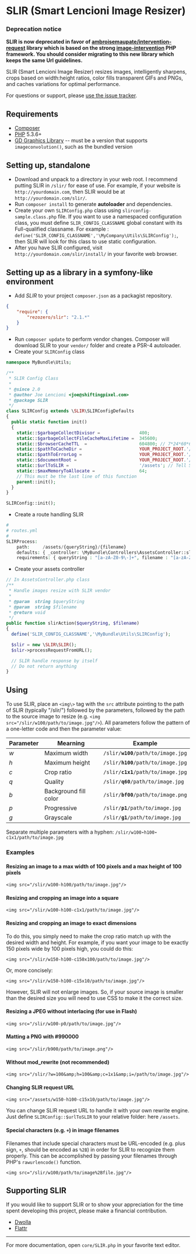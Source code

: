 # SLIR (Smart Lencioni Image Resizer)

### Deprecation notice

**SLIR is now deprecated in favor of [ambroisemaupate/intervention-request](https://github.com/ambroisemaupate/intervention-request) library which is based on the strong [image-intervention](http://image.intervention.io/) PHP framework.
You should consider migrating to this new library which keeps the same Url guidelines.**

SLIR (Smart Lencioni Image Resizer) resizes images, intelligently sharpens, crops based on width:height ratios, color fills transparent GIFs and PNGs, and caches variations for optimal performance.

For questions or support, please [use the issue tracker](https://github.com/lencioni/SLIR/issues).

## Requirements

* [Composer](https://getcomposer.org)
* [PHP](http://php.net) 5.3.6+
* [GD Graphics Library](http://php.net/manual/en/book.image.php) -- must be a version that supports `imageconvolution()`, such as the bundled version

## Setting up, standalone

* Download and unpack to a directory in your web root. I recommend putting SLIR in `/slir/` for ease of use. For example, if your website is `http://yourdomain.com`, then SLIR would be at `http://yourdomain.com/slir/`.
* Run `composer install` to generate **autoloader** and dependencies.
* Create your own `SLIRConfig.php` class using `slirconfig-sample.class.php` file. If you want to use a namespaced configuration class, you must define `SLIR_CONFIG_CLASSNAME` global constant with its Full-qualified classname. For example : `define('SLIR_CONFIG_CLASSNAME','\MyCompany\Utils\SLIRConfig');`, then SLIR will look for this class to use static configuration.
* After you have SLIR configured, visit `http://yourdomain.com/slir/install/` in your favorite web browser.

## Setting up as a library in a symfony-like environment

* Add *SLIR* to your project `composer.json` as a packagist repository.

```json
{
    "require": {
        "rezozero/slir": "2.1.*"
    }
}
```

* Run `composer update` to perform vendor changes. Composer will download SLIR to your `vendor/` folder and create a PSR-4 autoloader.
* Create your `SLIRConfig` class

```php
namespace MyBundle\Utils;

/**
 * SLIR Config Class
 *
 * @since 2.0
 * @author Joe Lencioni <joe@shiftingpixel.com>
 * @package SLIR
 */
class SLIRConfig extends \SLIR\SLIRConfigDefaults
{
  public static function init()
  {
    static::$garbageCollectDivisor =               400;
    static::$garbageCollectFileCacheMaxLifetime =  345600;
    static::$browserCacheTTL  =                    604800; // 7*24*60*60
    static::$pathToCacheDir =                      YOUR_PROJECT_ROOT.'/cache';
    static::$pathToErrorLog =                      YOUR_PROJECT_ROOT.'/files/slir-error-log';
    static::$documentRoot =                        YOUR_PROJECT_ROOT.'/files';
    static::$urlToSLIR =                           '/assets'; // Tell SLIR to listen after "/assets" route
    static::$maxMemoryToAllocate =                 64;
    // This must be the last line of this function
    parent::init();
  }
}

SLIRConfig::init();
```

* Create a route handling SLIR

```php
#
# routes.yml
#
SLIRProcess:
    path:     /assets/{queryString}/{filename}
    defaults: { _controller: \MyBundle\Controllers\AssetsController::slirAction }
    requirements: { queryString : "[a-zA-Z0-9\-]+", filename : "[a-zA-Z0-9\-_\.\/]+" }
```

* Create your assets controller

```php
// In AssetsController.php class
/**
 * Handle images resize with SLIR vendor
 *
 * @param  string $queryString
 * @param  string $filename
 * @return void
 */
public function slirAction($queryString, $filename)
{
  define('SLIR_CONFIG_CLASSNAME','\MyBundle\Utils\SLIRConfig');

  $slir = new \SLIR\SLIR();
  $slir->processRequestFromURL();

  // SLIR handle response by itself
  // Do not return anything
}
```

## Using

To use SLIR, place an `<img\>` tag with the `src` attribute pointing to the path of SLIR (typically "/slir/") followed by the parameters, followed by the path to the source image to resize (e.g. `<img src="/slir/w100/path/to/image.jpg"/>`). All parameters follow the pattern of a one-letter code and then the parameter value:

<table>
  <thead>
    <tr>
      <th>Parameter</th>
      <th>Mearning</th>
      <th>Example</th>
    </tr>
  </thead>
  <tbody>
    <tr>
      <td><var>w</var></td>
      <td>Maximum width</td>
      <td><code>/slir/<strong>w100</strong>/path/to/image.jpg</code></td>
    </tr>
    <tr>
      <td><var>h</var></td>
      <td>Maximum height</td>
      <td><code>/slir/<strong>h100</strong>/path/to/image.jpg</code></td>
    </tr>
    <tr>
      <td><var>c</var></td>
      <td>Crop ratio</td>
      <td><code>/slir/<strong>c1x1</strong>/path/to/image.jpg</code></td>
    </tr>
    <tr>
      <td><var>q</var></td>
      <td>Quality</td>
      <td><code>/slir/<strong>q60</strong>/path/to/image.jpg</code></td>
    </tr>
    <tr>
      <td><var>b</var></td>
      <td>Background fill color</td>
      <td><code>/slir/<strong>bf00</strong>/path/to/image.png</code></td>
    </tr>
    <tr>
      <td><var>p</var></td>
      <td>Progressive</td>
      <td><code>/slir/<strong>p1</strong>/path/to/image.jpg</code></td>
    </tr>
    <tr>
      <td><var>g</var></td>
      <td>Grayscale</td>
      <td><code>/slir/<strong>g1</strong>/path/to/image.jpg</code></td>
    </tr>
  </tbody>
</table>

Separate multiple parameters with a hyphen: <code>/slir/w100<strong>-</strong>h100<strong>-</strong>c1x1/path/to/image.jpg</code>

### Examples

#### Resizing an image to a max width of 100 pixels and a max height of 100 pixels

    <img src="/slir/w100-h100/path/to/image.jpg"/>

#### Resizing and cropping an image into a square

    <img src="/slir/w100-h100-c1x1/path/to/image.jpg"/>

#### Resizing and cropping an image to exact dimensions

To do this, you simply need to make the crop ratio match up with the desired width and height. For example, if you want your image to be exactly 150 pixels wide by 100 pixels high, you could do this:

    <img src="/slir/w150-h100-c150x100/path/to/image.jpg"/>

Or, more concisely:

    <img src="/slir/w150-h100-c15x10/path/to/image.jpg"/>

However, SLIR will not enlarge images. So, if your source image is smaller than the desired size you will need to use CSS to make it the correct size.

#### Resizing a JPEG without interlacing (for use in Flash)

    <img src="/slir/w100-p0/path/to/image.jpg"/>

#### Matting a PNG with #990000

    <img src="/slir/b900/path/to/image.png"/>

#### Without mod_rewrite (not recommended)

    <img src="/slir/?w=100&amp;h=100&amp;c=1x1&amp;i=/path/to/image.jpg"/>

#### Changing SLIR request URL

    <img src="/assets/w150-h100-c15x10/path/to/image.jpg"/>

You can change SLIR request URL to handle it with your own rewrite engine. Just define `SLIRConfig::$urlToSLIR` to your relative folder: here `/assets`.

#### Special characters (e.g. `+`) in image filenames

Filenames that include special characters must be URL-encoded (e.g. plus sign, `+`, should be encoded as `%2B`) in order for SLIR to recognize them properly. This can be accomplished by passing your filenames through PHP's `rawurlencode()` function.

    <img src="/slir/w100/path/to/image%2Bfile.jpg"/>

## Supporting SLIR

If you would like to support SLIR or to show your appreciation for the time spent developing this project, please make a financial contribution.

* [Dwolla](https://www.dwolla.com/hub/lencioni)
* [Flattr](http://flattr.com/thing/178729/Smart-Lencioni-Image-Resizer-SLIR)

***

For more documentation, open `core/SLIR.php` in your favorite text editor.
